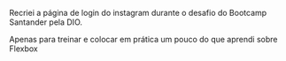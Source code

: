 Recriei a página de login do instagram durante o desafio do Bootcamp Santander pela DIO.

Apenas para treinar e colocar em prática um pouco do que aprendi sobre Flexbox